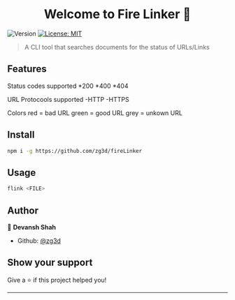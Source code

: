 <h1 align="center">Welcome to Fire Linker 👋</h1>
<p>
  <img alt="Version" src="https://img.shields.io/badge/version-0.1.0-blue.svg?cacheSeconds=2592000" />
  <a href="#" target="_blank">
    <img alt="License: MIT" src="https://img.shields.io/badge/License-MIT-yellow.svg" />
  </a>
</p>

> A CLI tool that searches documents for the status of URLs/Links

## Features
Status codes supported
*200 
*400 
*404

URL Protocools supported
-HTTP
-HTTPS

Colors
red = bad URL
green = good URL
grey = unkown URL



## Install

```sh
npm i -g https://github.com/zg3d/fireLinker
```

## Usage

```sh
flink <FILE>
```



## Author

👤 **Devansh Shah**

* Github: [@zg3d](https://github.com/zg3d)

## Show your support

Give a ⭐️ if this project helped you!

***

